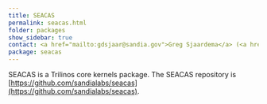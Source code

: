 ```yaml
---
title: SEACAS
permalink: seacas.html
folder: packages
show_sidebar: true
contact: <a href="mailto:gdsjaar@sandia.gov">Greg Sjaardema</a> (<a href="https://github.com/gsjaardema ">@gsjaardema </a>), <a href="https://github.com/orgs/trilinos/teams/seacas">@seacas</a>
package: seacas
---
```


SEACAS is a Trilinos core kernels package. The SEACAS repository is [https://github.com/sandialabs/seacas](https://github.com/sandialabs/seacas).

